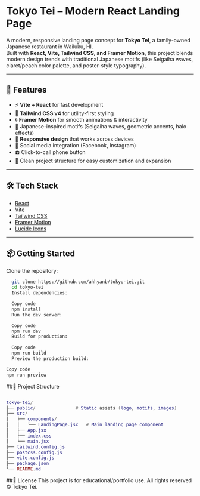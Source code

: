 # Tokyo Tei – Modern React Landing Page

A modern, responsive landing page concept for **Tokyo Tei**, a family-owned Japanese restaurant in Wailuku, HI.  
Built with **React, Vite, Tailwind CSS, and Framer Motion**, this project blends modern design trends with traditional Japanese motifs (like Seigaiha waves, claret/peach color palette, and poster-style typography).

---

## 🚀 Features
- ⚡️ **Vite + React** for fast development
- 🎨 **Tailwind CSS v4** for utility-first styling
- 🌀 **Framer Motion** for smooth animations & interactivity
- 🍣 Japanese-inspired motifs (Seigaiha waves, geometric accents, halo effects)
- 📱 **Responsive design** that works across devices
- 🔗 Social media integration (Facebook, Instagram)
- ☎️ Click-to-call phone button
- 📂 Clean project structure for easy customization and expansion

---

## 🛠️ Tech Stack
- [React](https://react.dev/)
- [Vite](https://vitejs.dev/)
- [Tailwind CSS](https://tailwindcss.com/)
- [Framer Motion](https://www.framer.com/motion/)
- [Lucide Icons](https://lucide.dev/)

---

## 📦 Getting Started

Clone the repository:
```bash
  git clone https://github.com/ahhyanb/tokyo-tei.git
  cd tokyo-tei
  Install dependencies:
```

```bash
  Copy code
  npm install
  Run the dev server:
```

```bash
  Copy code
  npm run dev
  Build for production:
```

```bash
  Copy code
  npm run build
  Preview the production build:
```

```bash
Copy code
npm run preview
```

##📂 Project Structure
```lua

tokyo-tei/
├── public/               # Static assets (logo, motifs, images)
├── src/
│   ├── components/
│   │   └── LandingPage.jsx   # Main landing page component
│   ├── App.jsx
│   ├── index.css
│   └── main.jsx
├── tailwind.config.js
├── postcss.config.js
├── vite.config.js
├── package.json
└── README.md
```

##📄 License
This project is for educational/portfolio use.
All rights reserved © Tokyo Tei.
